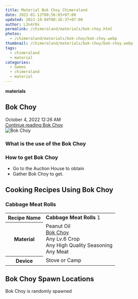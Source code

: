 ```yaml
---
title: Material Bok Choy Chimeraland
date: 2022-01-12T00:56:03+07:00
updated: 2022-10-04T00:26:37+07:00
author: L3n4r0x
permalink: /chimeraland/materials/bok-choy.html
photos:
  - /chimeraland/materials/bok-choy/bok-choy.webp
thumbnail: /chimeraland/materials/bok-choy/bok-choy.webp
tags:
  - chimeraland
  - material
categories:
  - Games
  - chimeraland
  - material
---
```


<section id="bootstrap-wrapper">
  <link
    rel="stylesheet"
    href="https://rawcdn.githack.com/dimaslanjaka/Web-Manajemen/870a349/css/bootstrap-5-3-0-alpha3-wrapper.css"
  />
  <div
    class="row g-0 border rounded overflow-hidden flex-md-row mb-4 shadow-sm position-relative"
  >
    <div class="col p-4 d-flex flex-column position-static">
      <strong class="d-inline-block mb-2 text-success">materials</strong>
      <h2 class="mb-0">Bok Choy</h2>
      <div class="mb-1 text-muted">October 4, 2022 12:26 AM</div>
      <a
        href="/chimeraland/materials/bok-choy.html"
        class="stretched-link d-none text-primary"
        >Continue reading Bok Choy</a
      >
    </div>
    <div class="col-auto d-none d-lg-block">
      <img src="/chimeraland/materials/bok-choy/bok-choy.webp" alt="Bok Choy" />
    </div>
  </div>
  <div class="row">
    <div class="col-lg-6 col-12 mb-2">
      <div class="card bg-dark text-light">
        <div class="card-body">
          <h3 class="card-title">What is the use of the Bok Choy</h3>
          <div class="card-text"><ul></ul></div>
        </div>
      </div>
    </div>
    <div class="col-lg-6 col-12 mb-2">
      <div class="card bg-dark text-light">
        <div class="card-body">
          <h3 class="card-title">How to get Bok Choy</h3>
          <div class="card-text">
            <ul>
              <li>Go to the Auction House to obtain</li>
              <li>Gather Bok Choy to get.</li>
            </ul>
          </div>
        </div>
      </div>
    </div>
    <div class="col-12 mb-2">
      <h2 id="cookable">Cooking Recipes Using Bok Choy</h2>
      <div id="recipe-cabbage-meat-rolls">
        <h3 id="item-cabbage-meat-rolls">Cabbage Meat Rolls</h3>
        <div class="mb-2">
          <table class="table">
            <tr>
              <th>Recipe Name</th>
              <td><b>Cabbage Meat Rolls</b> 1</td>
            </tr>
            <tr>
              <th>Material</th>
              <td>
                Peanut Oil<br /><a
                  class="text-decoration-none text-primary"
                  href="/chimeraland/materials/bok-choy.html"
                  >Bok Choy</a
                ><br />Any Lv.6 Crop<br />Any High Quality Seasoning<br />Any
                Meat
              </td>
            </tr>
            <tr>
              <th>Device</th>
              <td>Stove or Camp</td>
            </tr>
          </table>
        </div>
      </div>
    </div>
    <div class="col-12 mb-2">
      <h2>Bok Choy Spawn Locations</h2>
      <p>Bok Choy is randomly spawned</p>
    </div>
  </div>
</section>